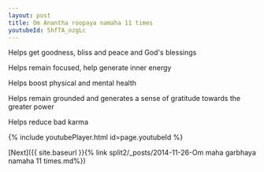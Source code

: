 ```yaml
---
layout: post
title: Om Anantha roopaya namaha 11 times
youtubeId: 5hfTA_ozgLc
---
```

 
 
Helps get goodness, bliss and peace and God's blessings
 
Helps remain focused, help generate inner energy 
 
Helps boost physical and mental health 
 
Helps remain grounded and generates a sense of gratitude towards the greater power 
 
Helps reduce bad karma
 
 
 
 


{% include youtubePlayer.html id=page.youtubeId %}
 
[Next]({{ site.baseurl }}{% link  split2/_posts/2014-11-26-Om maha garbhaya namaha 11 times.md%})
 
